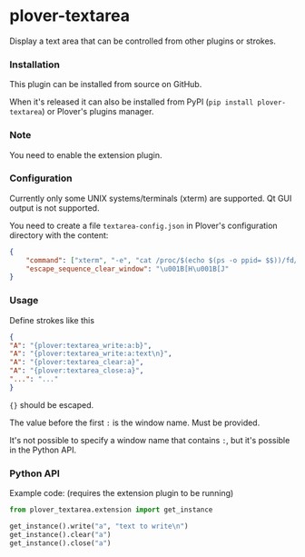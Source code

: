 # plover-textarea

Display a text area that can be controlled from other plugins or strokes.

### Installation

This plugin can be installed from source on GitHub.

When it's released it can also be installed from PyPI (`pip install plover-textarea`)
or Plover's plugins manager.

### Note

You need to enable the extension plugin.

### Configuration

Currently only some UNIX systems/terminals (xterm) are supported. Qt GUI output is not supported.

You need to create a file `textarea-config.json` in Plover's configuration directory with the content:

```json
{
	"command": ["xterm", "-e", "cat /proc/$(echo $(ps -o ppid= $$))/fd/0"],
	"escape_sequence_clear_window": "\u001B[H\u001B[J"
}
```

### Usage

Define strokes like this

```json
{
"A": "{plover:textarea_write:a:b}",
"A": "{plover:textarea_write:a:text\n}",
"A": "{plover:textarea_clear:a}",
"A": "{plover:textarea_close:a}",
"...": "..."
}
```

`{}` should be escaped.

The value before the first `:` is the window name. Must be provided.

It's not possible to specify a window name that contains `:`, but it's possible in the Python API.

### Python API

Example code: (requires the extension plugin to be running)

```python
from plover_textarea.extension import get_instance

get_instance().write("a", "text to write\n")
get_instance().clear("a")
get_instance().close("a")
```

